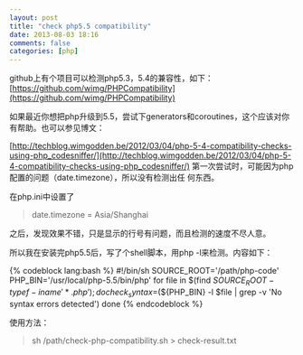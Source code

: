 ```yaml
---
layout: post
title: "check php5.5 compatibility"
date: 2013-08-03 18:16
comments: false
categories: [php]
---
```

github上有个项目可以检测php5.3，5.4的兼容性，如下：
[https://github.com/wimg/PHPCompatibility](https://github.com/wimg/PHPCompatibility)

如果最近你想把php升级到5.5，尝试下generators和coroutines，这个应该对你
有帮助。也可以参见博文：

[http://techblog.wimgodden.be/2012/03/04/php-5-4-compatibility-checks-using-php_codesniffer/](http://techblog.wimgodden.be/2012/03/04/php-5-4-compatibility-checks-using-php_codesniffer/)
第一次尝试时，可能因为php配置的问题（date.timezone），所以没有检测出任
何东西。

在php.ini中设置了

> date.timezone = Asia/Shanghai

之后，发现效果不错，只是显示的行号有问题，而且检测的速度不尽人意。

所以我在安装完php5.5后，写了个shell脚本，用php -l来检测。内容如下：

{% codeblock lang:bash %}
#!/bin/sh
SOURCE_ROOT='/path/php-code'
PHP_BIN='/usr/local/php-5.5/bin/php'
for file in $(find ${SOURCE_ROOT} -type f -iname '*.php'); do
    check_syntax=$(${PHP_BIN} -l $file | grep -v 'No syntax errors detected')
done
{% endcodeblock %}

使用方法：
> sh /path/check-php-compatibility.sh > check-result.txt
